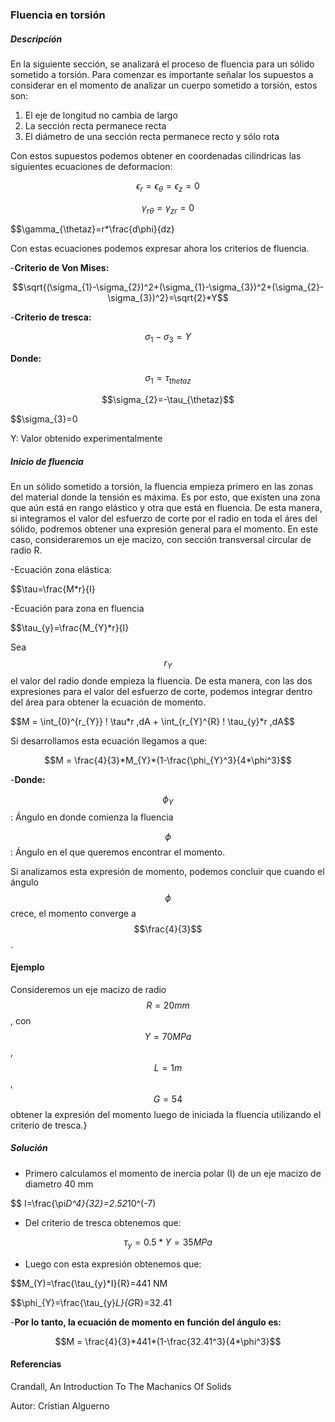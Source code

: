### Fluencia en torsión

##### Descripción 

En la siguiente sección, se analizará el proceso de fluencia para un sólido sometido a torsión. Para comenzar es importante señalar los supuestos a considerar en el momento
de analizar un cuerpo sometido a torsión, estos son:

1) El eje de longitud no cambia de largo
2) La sección recta permanece recta
3) El diámetro de una sección recta permanece recto y sólo rota

Con estos supuestos podemos obtener en coordenadas cilindricas las siguientes ecuaciones de deformacion:


$$\epsilon_{r}=\epsilon_{\theta}=\epsilon_{z}=0$$

$$\gamma_{r\theta}=\gamma_{zr}=0$$

$$\gamma_{\thetaz}=r*\frac{d\phi}{dz}


Con estas ecuaciones podemos expresar ahora los criterios de fluencia.  

-**Criterio de Von Mises:**

$$\sqrt{(\sigma_{1}-\sigma_{2})^2+(\sigma_{1}-\sigma_{3})^2+(\sigma_{2}-\sigma_{3})^2}=\sqrt{2}*Y$$

-**Criterio de tresca:**

$$\sigma_{1}-\sigma_{3}=Y$$

**Donde:** 

$$\sigma_{1}=\tau_{thetaz}$$

$$\sigma_{2}=-\tau_{\thetaz}$$

$$\sigma_{3}=0

Y: Valor obtenido experimentalmente

##### Inicio de fluencia

En un sólido sometido a torsión, la fluencia empieza primero en las zonas del material donde la tensión es máxima. Es por esto, que existen una zona que aún está en rango elástico 
y otra que está en fluencia. De esta manera, si integramos el valor del esfuerzo de corte por el radio en toda el áres del sólido, podremos obtener una expresión general para el momento. En este caso,
consideraremos un eje macizo, con sección transversal circular de radio R.

-Ecuación zona elástica:

$$\tau=\frac{M*r}{I}

-Ecuación para zona en fluencia

$$\tau_{y}=\frac{M_{Y}*r}{I}

Sea $$r_{Y}$$ el valor del radio donde empieza la fluencia. De esta manera, con las dos expresiones para el valor del esfuerzo de corte, podemos integrar dentro del área para obtener la ecuación de momento.

$$M = \int_{0}^{r_{Y}} \! \tau*r  \,dA + \int_{r_{Y}^{R} \! \tau_{y}*r  \,dA$$

Si desarrollamos esta ecuación llegamos a que:

$$M = \frac{4}{3}*M_{Y}*(1-\frac{\phi_{Y}^3}{4*\phi^3}$$

-**Donde:**

$$\phi_{Y}$$: Ángulo en donde comienza la fluencia

$$\phi$$: Ángulo en el que queremos encontrar el momento.

Si analizamos esta expresión de momento, podemos concluir que cuando el ángulo $$\phi$$ crece, el momento converge a $$\frac{4}{3}$$.

#### Ejemplo

Consideremos un eje macizo de radio $$R=20 mm$$, con $$Y=70 MPa$$, $$L=1m$$, $$G=54$$ obtener la expresión del momento luego de iniciada la fluencia utilizando el criterio de tresca.}

##### Solución
- Primero calculamos el momento de inercia polar (I) de un eje macizo de diametro 40 mm

$$ I=\frac{\pi*D^4}{32}=2.52*10^(-7)

- Del criterio de tresca obtenemos que:

$$\tau_{y}=0.5*Y=35 MPa$$

- Luego con esta expresión obtenemos que:

$$M_(Y)=\frac{\tau_{y}*I}{R}=441 NM

$$\phi_{Y}=\frac{\tau_{y}*L}{G*R}=32.41

-**Por lo tanto, la ecuación de momento en función del ángulo es:**

$$M = \frac{4}{3}*441*(1-\frac{32.41^3}{4*\phi^3}$$


#### Referencias

Crandall, An Introduction To The Machanics Of Solids


Autor: Cristian Alguerno












